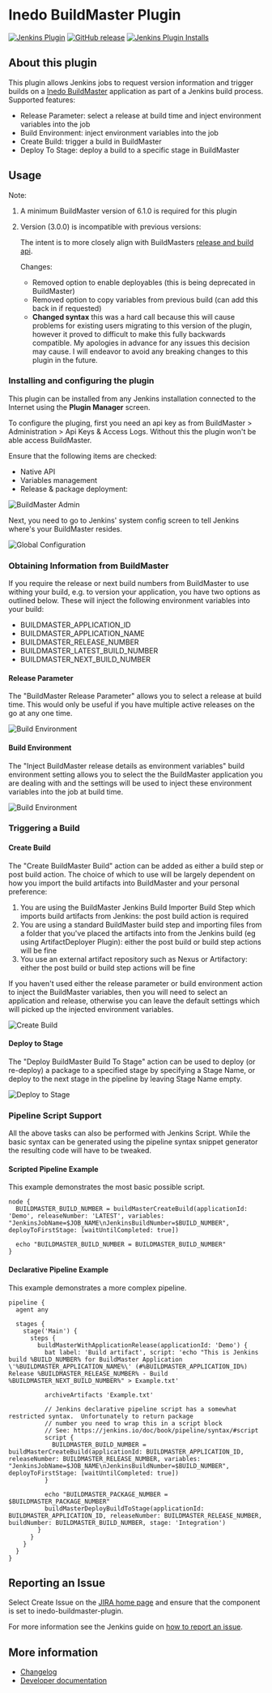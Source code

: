 Inedo BuildMaster Plugin
========================

[![Jenkins Plugin](https://img.shields.io/jenkins/plugin/v/inedo-buildmaster.svg)](https://plugins.jenkins.io/inedo-buildmaster)
[![GitHub release](https://img.shields.io/github/release/jenkinsci/inedo-buildmaster-plugin.svg?label=changelog)](https://github.com/jenkinsci/inedo-buildmaster-plugin/releases/latest)
[![Jenkins Plugin Installs](https://img.shields.io/jenkins/plugin/i/inedo-buildmaster.svg?color=blue)](https://plugins.jenkins.io/inedo-buildmaster)

## About this plugin
This plugin allows Jenkins jobs to request version information and trigger builds on a [Inedo BuildMaster](http://inedo.com/buildmaster) application as part of a Jenkins build process. Supported features:

* Release Parameter: select a release at build time and inject environment variables into the job
* Build Environment: inject environment variables into the job
* Create Build: trigger a build in BuildMaster
* Deploy To Stage: deploy a build to a specific stage in BuildMaster


## Usage
Note:
1. A minimum BuildMaster version of 6.1.0 is required for this plugin
2. Version (3.0.0) is incompatible with previous versions:

    The intent is to more closely align with BuildMasters [release and build api](https://docs.inedo.com/docs/buildmaster/reference/api/release-and-build).
        
    Changes:
    * Removed option to enable deployables (this is being deprecated in BuildMaster)
    * Removed option to copy variables from previous build (can add this back in if requested)
    * **Changed syntax** this was a hard call because this will cause problems for existing users migrating to this version of the plugin, 
    however it proved to difficult to make this fully backwards compatible. My apologies in advance for any issues this decision may cause.
    I will endeavor to avoid any breaking changes to this plugin in the future. 

### Installing and configuring the plugin

This plugin can be installed from any Jenkins installation connected to the Internet using the **Plugin Manager** screen.

To configure the pluging, first you need an api key as from BuildMaster > Administration > Api Keys & Access Logs.  Without this the plugin won't be able access BuildMaster.  

Ensure that the following items are checked:

* Native API
* Variables management
* Release & package deployment:

![BuildMaster Admin](/docs/images/buildmaster_admin.png)

Next, you need to go to Jenkins' system config screen to tell Jenkins where's your BuildMaster resides. 

![Global Configuration](/docs/images/global_configuration.png)

### Obtaining Information from BuildMaster

If you require the release or next build numbers from BuildMaster to use withing your build, e.g. to version your application, you have two options as outlined below. These will inject the following environment variables into your build:

* BUILDMASTER_APPLICATION_ID
* BUILDMASTER_APPLICATION_NAME
* BUILDMASTER_RELEASE_NUMBER
* BUILDMASTER_LATEST_BUILD_NUMBER
* BUILDMASTER_NEXT_BUILD_NUMBER

#### Release Parameter  

The "BuildMaster Release Parameter" allows you to select a release at build time.  This would only be useful if you have multiple active releases on the go at any one time.

![Build Environment](/docs/images/build_parameter.png)

#### Build Environment

The "Inject BuildMaster release details as environment variables" build environment setting allows you to select the the BuildMaster application you are dealing with and the settings will be used to inject these environment variables into the job at build time.

![Build Environment](/docs/images/build_envrionment.png)

### Triggering a Build

#### Create Build
The "Create BuildMaster Build" action can be added as either a build step or post build action.  The choice of which to use will be largely dependent on how you import the build artifacts into BuildMaster and your personal preference:

1. You are using the BuildMaster Jenkins Build Importer Build Step which imports build artifacts from Jenkins: the post build action is required
2. You are using a standard BuildMaster build step and importing files from a folder that you've placed the artifacts into from the Jenkins build (eg using ArtifactDeployer Plugin): either the post build or build step actions will be fine
3. You use an external artifact repository such as Nexus or Artifactory: either the post build or build step actions will be fine

If you haven't used either the release parameter or build environment action to inject the BuildMaster variables, then you will need to select an application and release, otherwise you can leave the default settings which will picked up the injected environment variables.

![Create Build](/docs/images/create_build.png)

#### Deploy to Stage
The "Deploy BuildMaster Build To Stage" action can be used to deploy (or re-deploy) a package to a specified stage by specifying a Stage Name, or deploy to the next stage in the pipeline by leaving Stage Name empty.

![Deploy to Stage](/docs/images/deploy_to_stage.png)


### Pipeline Script Support

All the above tasks can also be performed with Jenkins Script. While the basic syntax can be generated using the pipeline syntax snippet generator the resulting code will have to be tweaked.

#### Scripted Pipeline Example 
This example demonstrates the most basic possible script.
 
```
node {
  BUILDMASTER_BUILD_NUMBER = buildMasterCreateBuild(applicationId: 'Demo', releaseNumber: 'LATEST', variables: "JenkinsJobName=$JOB_NAME\nJenkinsBuildNumber=$BUILD_NUMBER", deployToFirstStage: [waitUntilCompleted: true])
  
  echo "BUILDMASTER_BUILD_NUMBER = BUILDMASTER_BUILD_NUMBER"
}
```

#### Declarative Pipeline Example
This example demonstrates a more complex pipeline.
 
```
pipeline {
  agent any
  
  stages {
    stage('Main') {
      steps {
        buildMasterWithApplicationRelease(applicationId: 'Demo') {
          bat label: 'Build artifact', script: 'echo "This is Jenkins build %BUILD_NUMBER% for BuildMaster Application \'%BUILDMASTER_APPLICATION_NAME%\' (#%BUILDMASTER_APPLICATION_ID%) Release %BUILDMASTER_RELEASE_NUMBER% - Build %BUILDMASTER_NEXT_BUILD_NUMBER%" > Example.txt'
            
		  archiveArtifacts 'Example.txt'

          // Jenkins declarative pipeline script has a somewhat restricted syntax.  Unfortunately to return package 
          // number you need to wrap this in a script block
          // See: https://jenkins.io/doc/book/pipeline/syntax/#script
          script {
            BUILDMASTER_BUILD_NUMBER = buildMasterCreateBuild(applicationId: BUILDMASTER_APPLICATION_ID, releaseNumber: BUILDMASTER_RELEASE_NUMBER, variables: "JenkinsJobName=$JOB_NAME\nJenkinsBuildNumber=$BUILD_NUMBER", deployToFirstStage: [waitUntilCompleted: true])
          }
            
          echo "BUILDMASTER_PACKAGE_NUMBER = $BUILDMASTER_PACKAGE_NUMBER"
          buildMasterDeployBuildToStage(applicationId: BUILDMASTER_APPLICATION_ID, releaseNumber: BUILDMASTER_RELEASE_NUMBER, buildNumber: BUILDMASTER_BUILD_NUMBER, stage: 'Integration')
        }
      }
    }
  }
}
```

## Reporting an Issue
Select Create Issue on the [JIRA home page](https://issues.jenkins-ci.org/secure/Dashboard.jspa) and ensure that the component is set to inedo-buildmaster-plugin.

For more information see the Jenkins guide on [how to report an issue](https://wiki.jenkins.io/display/JENKINS/How+to+report+an+issue).

## More information

* [Changelog](https://github.com/jenkinsci/inedo-buildmaster-plugin/releases)
* [Developer documentation](./docs/DEVELOPER.md)
